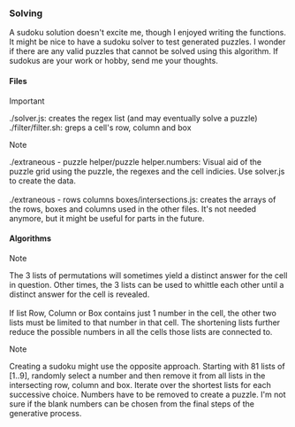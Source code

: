 ### Solving
A sudoku solution doesn't excite me, though I enjoyed writing the functions. It might be nice to have a sudoku solver to test generated puzzles. I wonder if there are any valid puzzles that cannot be solved using this algorithm. If sudokus are your work or hobby, send me your thoughts.

#### Files

> [!IMPORTANT]
> ./solver.js: creates the regex list (and may eventually solve a puzzle) <br />
> ./filter/filter.sh: greps a cell's row, column and box

> [!NOTE]
> ./extraneous - puzzle helper/puzzle helper.numbers: Visual aid of the puzzle grid using the puzzle, the regexes and the cell indicies. Use solver.js to create the data.
<br /><br />
> ./extraneous - rows columns boxes/intersections.js: creates the arrays of the rows, boxes and columns used in the other files. It's not needed anymore, but it might be useful for parts in the future.

#### Algorithms

> [!NOTE]
> The 3 lists of permutations will sometimes yield a distinct answer for the cell in question. Other times, the 3 lists can be used to whittle each other until a distinct answer for the cell is revealed.
> <br /><br/>
> If list Row, Column or Box contains just 1 number in the cell, the other two lists must be limited to that number in that cell. The shortening lists further reduce the possible numbers in all the cells those lists are connected to.

> [!NOTE]
> Creating a sudoku might use the opposite approach. Starting with 81 lists of [1..9], randomly select a number and then remove it from all lists in the intersecting row, column and box. Iterate over the shortest lists for each successive choice. Numbers have to be removed to create a puzzle. I'm not sure if the blank numbers can be chosen from the final steps of the generative process.